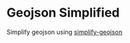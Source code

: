 # Geojson Simplified

Simplify geojson using [simplify-geojson](https://github.com/maxogden/simplify-geojson)
